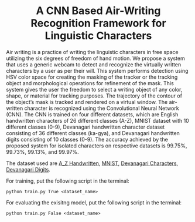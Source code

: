 <center><h1>A CNN Based Air-Writing Recognition Framework for Linguistic Characters</h1></center>

Air writing is a practice of writing the linguistic characters in free space utilizing the six degrees of freedom of hand motion. We propose a system that uses a generic webcam to detect and recognize the virtually written characters by a user as per their will. This system performs detection using HSV color space for creating the masking of the tracker or the tracking object and morphological operations for refinement of the mask. This system gives the user the freedom to select a writing object of any color, shape, or material for tracking purposes. The trajectory of the contour of the object’s mask is tracked and rendered on a virtual window. The air-written character is recognized using the Convolutional Neural Network (CNN). The CNN is trained on four different datasets, which are English handwritten characters of 26 different classes (A-Z), MNIST dataset with 10 different classes (0-9), Devanagari handwritten character dataset consisting of 36 different classes (ka-gya), and Devanagari handwritten digits consisting of 10 classes (0-9). The accuracy achieved by the proposed system for isolated characters on respective datasets is 99.75%, 99.73%, 99.13%, and 99.97%.

The dataset used are [A_Z Handwritten](https://www.kaggle.com/datasets/sachinpatel21/az-handwritten-alphabets-in-csv-format), [MNIST](https://www.kaggle.com/competitions/digit-recognizer/data), [Devanagari Characters](https://archive.ics.uci.edu/ml/datasets/Devanagari+Handwritten+Character+Dataset), [Devanagari Digits](https://archive.ics.uci.edu/ml/datasets/Devanagari+Handwritten+Character+Dataset).


For training, put the following script in the terminal:

`python train.py True <dataset_name>` 

For evaluating the exisitng model, put the following script in the terminal:

`python train.py False <dataset_name>`
